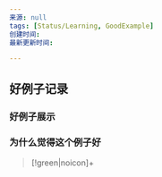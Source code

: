 ```yaml
---
来源: null
tags: [Status/Learning, GoodExample]
创建时间: 
最新更新时间: 

---
```


## 好例子记录

### 好例子展示




### 为什么觉得这个例子好

>[!green|noicon]+ 







